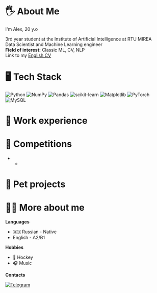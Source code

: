 # 🖐 About Me
I'm Alex, 20 y.o

3rd year student at the Institute of Artificial Intelligence at RTU MIREA
<br> Data Scientist and Machine Learning engineer
<br> **Field of ​​interest:** Classic ML, CV, NLP
<br> Link to my [English CV]()

# 🖥 Tech Stack
![Python](https://img.shields.io/badge/python-3670A0?style=for-the-badge&logo=python&logoColor=ffdd54) ![NumPy](https://img.shields.io/badge/numpy-%23013243.svg?style=for-the-badge&logo=numpy&logoColor=white) ![Pandas](https://img.shields.io/badge/pandas-%23150458.svg?style=for-the-badge&logo=pandas&logoColor=white) ![scikit-learn](https://img.shields.io/badge/scikit--learn-%23F7931E.svg?style=for-the-badge&logo=scikit-learn&logoColor=white) ![Matplotlib](https://img.shields.io/badge/Matplotlib-%23ffffff.svg?style=for-the-badge&logo=Matplotlib&logoColor=black) ![PyTorch](https://img.shields.io/badge/PyTorch-%23EE4C2C.svg?style=for-the-badge&logo=PyTorch&logoColor=white) ![MySQL](https://img.shields.io/badge/mysql-%2300000f.svg?style=for-the-badge&logo=mysql&logoColor=white)

# 💼 Work experience

# 🧩 Competitions
* -
  
# 🐾 Pet projects

# 🧑🏻 More about me

**Languages**
* 🇷🇺 Russian - Native
* English - A2/B1

**Hobbies**
* 🏒 Hockey
* 🎧 Music

**Contacts**

[![Telegram](https://img.shields.io/badge/Telegram-2CA5E0?style=flat-squeare&logo=telegram&logoColor=white)](https://t.me/mrayayaya)

